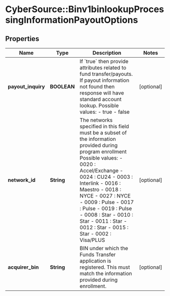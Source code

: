 # CyberSource::Binv1binlookupProcessingInformationPayoutOptions

## Properties
Name | Type | Description | Notes
------------ | ------------- | ------------- | -------------
**payout_inquiry** | **BOOLEAN** | If &#x60;true&#x60; then provide attributes related to fund transfer/payouts. If payout information not found then response will have standard account lookup.  Possible values: - true - false  | [optional] 
**network_id** | **String** | The networks specified in this field must be a subset of the information provided during program enrollment    Possible values: - 0020 : Accel/Exchange - 0024 : CU24 - 0003 : Interlink - 0016 : Maestro - 0018 : NYCE - 0027 : NYCE - 0009 : Pulse - 0017 : Pulse - 0019 : Pulse - 0008 : Star - 0010 : Star - 0011 : Star - 0012 : Star - 0015 : Star - 0002 : Visa/PLUS  | [optional] 
**acquirer_bin** | **String** | BIN under which the Funds Transfer application is registered. This must match the information provided during enrollment.  | [optional] 


